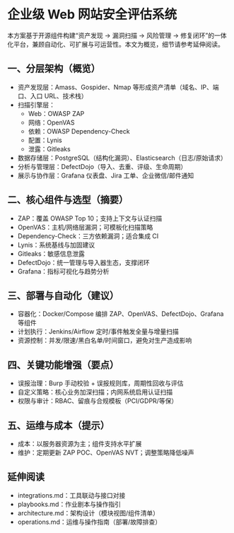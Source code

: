 # 企业级 Web 网站安全评估系统

本方案基于开源组件构建“资产发现 → 漏洞扫描 → 风险管理 → 修复闭环”的一体化平台，兼顾自动化、可扩展与可运营性。本文为概览，细节请参考延伸阅读。

## 一、分层架构（概览）
- 资产发现层：Amass、Gospider、Nmap 等形成资产清单（域名、IP、端口、入口 URL、技术栈）
- 扫描引擎层：
  - Web：OWASP ZAP
  - 网络：OpenVAS
  - 依赖：OWASP Dependency-Check
  - 配置：Lynis
  - 泄露：Gitleaks
- 数据存储层：PostgreSQL（结构化漏洞）、Elasticsearch（日志/原始请求）
- 分析与管理层：DefectDojo（导入、去重、评级、生命周期）
- 展示与协作层：Grafana 仪表盘、Jira 工单、企业微信/邮件通知

## 二、核心组件与选型（摘要）
- ZAP：覆盖 OWASP Top 10；支持上下文与认证扫描
- OpenVAS：主机/网络层漏洞；可模板化扫描策略
- Dependency-Check：三方依赖漏洞；适合集成 CI
- Lynis：系统基线与加固建议
- Gitleaks：敏感信息泄露
- DefectDojo：统一管理与导入器生态，支撑闭环
- Grafana：指标可视化与趋势分析

## 三、部署与自动化（建议）
- 容器化：Docker/Compose 编排 ZAP、OpenVAS、DefectDojo、Grafana 等组件
- 计划执行：Jenkins/Airflow 定时/事件触发全量与增量扫描
- 资源控制：并发/限速/黑白名单/时间窗口，避免对生产造成影响

## 四、关键功能增强（要点）
- 误报治理：Burp 手动校验 + 误报规则库，周期性回收与评估
- 自定义策略：核心业务加深扫描；内网系统启用认证扫描
- 权限与审计：RBAC、留痕与合规模板（PCI/GDPR/等保）

## 五、运维与成本（提示）
- 成本：以服务器资源为主；组件支持水平扩展
- 维护：定期更新 ZAP POC、OpenVAS NVT；调整策略降低噪声

## 延伸阅读
- integrations.md：工具联动与接口对接
- playbooks.md：作业剧本与操作指引
- architecture.md：架构设计（模块视图/组件清单）
- operations.md：运维与操作指南（部署/故障排查）